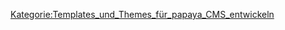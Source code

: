 
[Kategorie:Templates_und_Themes_für_papaya_CMS_entwickeln](export_de/Kategorie:Templates_und_Themes_für_papaya_CMS_entwickeln.md)